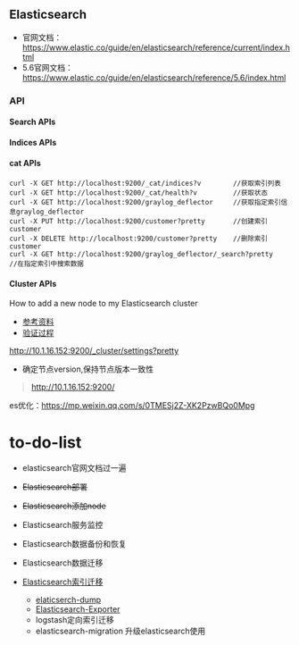 ## Elasticsearch

- 官网文档：https://www.elastic.co/guide/en/elasticsearch/reference/current/index.html
- 5.6官网文档：https://www.elastic.co/guide/en/elasticsearch/reference/5.6/index.html

### API
#### Search APIs
#### Indices APIs
#### cat APIs
``` text
curl -X GET http://localhost:9200/_cat/indices?v		//获取索引列表
curl -X GET http://localhost:9200/_cat/health?v			//获取状态
curl -X GET http://localhost:9200/graylog_deflector		//获取指定索引信息graylog_deflector
curl -X PUT http://localhost:9200/customer?pretty		//创建索引customer
curl -X DELETE http://localhost:9200/customer?pretty	//删除索引customer
curl -X GET http://localhost:9200/graylog_deflector/_search?pretty		//在指定索引中搜索数据
```
#### Cluster APIs

How to add a new node to my Elasticsearch cluster

- [参考资料](https://stackoverflow.com/questions/35717790/how-to-add-a-new-node-to-my-elasticsearch-cluster)
- [验证过程](  https://github.com/mds1455975151/tools/blob/master/log/elasticsearch/docs/add_node_to_cluster.md)

http://10.1.16.152:9200/_cluster/settings?pretty

 - 确定节点version,保持节点版本一致性
  > http://10.1.16.152:9200/

es优化：https://mp.weixin.qq.com/s/0TMESj2Z-XK2PzwBQo0Mpg

# to-do-list
- elasticsearch官网文档过一遍
- ~~Elasticsearch部署~~
- ~~Elasticsearch添加node~~
- Elasticsearch服务监控
- Elasticsearch数据备份和恢复

- Elasticsearch数据迁移
- [Elasticsearch索引迁移](https://blog.csdn.net/laoyang360/article/details/65449407)
  - [elaticserch-dump](https://github.com/taskrabbit/elasticsearch-dump)
  - [Elasticsearch-Exporter](https://github.com/mallocator/Elasticsearch-Exporter)
  - logstash定向索引迁移
  - elasticsearch-migration 升级elasticsearch使用
